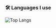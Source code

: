 ### 🛠️ Languages I use
![Top Langs](https://github-readme-stats.vercel.app/api/top-langs/?username=rohitwtbs&layout=compact&hide=jupyter%20notebook,html,css)

